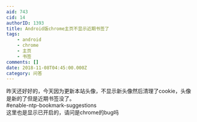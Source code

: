 ```yaml
---
aid: 743
cid: 14
authorID: 1393
title: Android版chrome主页不显示近期书签了
tags:
    - android
    - chrome
    - 主页
    - 书签
comments: []
date: 2018-11-08T04:45:00.000Z
category: 问答
---
```


昨天还好好的，今天因为更新本站头像，不显示新头像然后清理了cookie，头像是新的了但是近期书签没了。  
#enable-ntp-bookmark-suggestions  
这里也是显示已开启的，请问是chrome的bug吗
